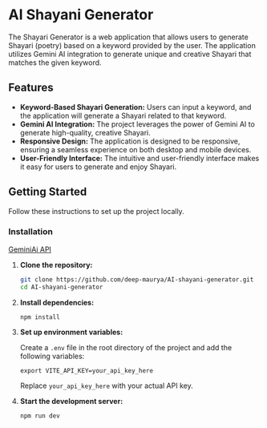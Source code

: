 # AI Shayani Generator

The Shayari Generator is a web application that allows users to generate Shayari (poetry) based on a keyword provided by the user. The application utilizes Gemini AI integration to generate unique and creative Shayari that matches the given keyword.

## Features

- **Keyword-Based Shayari Generation:** Users can input a keyword, and the application will generate a Shayari related to that keyword.
- **Gemini AI Integration:** The project leverages the power of Gemini AI to generate high-quality, creative Shayari.
- **Responsive Design:** The application is designed to be responsive, ensuring a seamless experience on both desktop and mobile devices.
- **User-Friendly Interface:** The intuitive and user-friendly interface makes it easy for users to generate and enjoy Shayari.

## Getting Started

Follow these instructions to set up the project locally.

### Installation
[GeminiAi API](https://aistudio.google.com/app/apikey)

1. **Clone the repository:**

    ```bash
    git clone https://github.com/deep-maurya/AI-shayani-generator.git
    cd AI-shayani-generator
    ```

2. **Install dependencies:**

    ```bash
    npm install
    ```

3. **Set up environment variables:**

    Create a `.env` file in the root directory of the project and add the following variables:

    ```plaintext
    export VITE_API_KEY=your_api_key_here
    ```

    Replace `your_api_key_here`  with your actual API key. 

4. **Start the development server:**

    ```bash
    npm run dev
    ```
